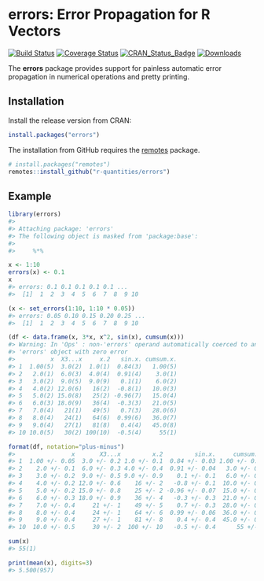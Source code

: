 
<!-- README.md is generated from README.Rmd. Please edit that file -->
errors: Error Propagation for R Vectors
=======================================

[![Build Status](https://travis-ci.org/r-quantities/errors.svg?branch=master)](https://travis-ci.org/r-quantities/errors) [![Coverage Status](https://codecov.io/gh/r-quantities/errors/branch/master/graph/badge.svg)](https://codecov.io/gh/r-quantities/errors) [![CRAN\_Status\_Badge](https://www.r-pkg.org/badges/version/errors)](https://cran.r-project.org/package=errors) [![Downloads](https://cranlogs.r-pkg.org/badges/errors)](https://cran.r-project.org/package=errors)

The **errors** package provides support for painless automatic error propagation in numerical operations and pretty printing.

Installation
------------

Install the release version from CRAN:

``` r
install.packages("errors")
```

The installation from GitHub requires the [remotes](https://cran.r-project.org/package=remotes) package.

``` r
# install.packages("remotes")
remotes::install_github("r-quantities/errors")
```

Example
-------

``` r
library(errors)
#> 
#> Attaching package: 'errors'
#> The following object is masked from 'package:base':
#> 
#>     %*%

x <- 1:10
errors(x) <- 0.1
x
#> errors: 0.1 0.1 0.1 0.1 0.1 ...
#>  [1]  1  2  3  4  5  6  7  8  9 10

(x <- set_errors(1:10, 1:10 * 0.05))
#> errors: 0.05 0.10 0.15 0.20 0.25 ...
#>  [1]  1  2  3  4  5  6  7  8  9 10

(df <- data.frame(x, 3*x, x^2, sin(x), cumsum(x)))
#> Warning: In 'Ops' : non-'errors' operand automatically coerced to an
#> 'errors' object with zero error
#>          x  X3...x     x.2   sin.x. cumsum.x.
#> 1  1.00(5)  3.0(2)  1.0(1)  0.84(3)   1.00(5)
#> 2   2.0(1)  6.0(3)  4.0(4)  0.91(4)    3.0(1)
#> 3   3.0(2)  9.0(5)  9.0(9)   0.1(1)    6.0(2)
#> 4   4.0(2) 12.0(6)   16(2)  -0.8(1)   10.0(3)
#> 5   5.0(2) 15.0(8)   25(2) -0.96(7)   15.0(4)
#> 6   6.0(3) 18.0(9)   36(4)  -0.3(3)   21.0(5)
#> 7   7.0(4)   21(1)   49(5)   0.7(3)   28.0(6)
#> 8   8.0(4)   24(1)   64(6)  0.99(6)   36.0(7)
#> 9   9.0(4)   27(1)   81(8)   0.4(4)   45.0(8)
#> 10 10.0(5)   30(2) 100(10)  -0.5(4)     55(1)

format(df, notation="plus-minus")
#>                x       X3...x         x.2         sin.x.     cumsum.x.
#> 1  1.00 +/- 0.05  3.0 +/- 0.2 1.0 +/- 0.1  0.84 +/- 0.03 1.00 +/- 0.05
#> 2    2.0 +/- 0.1  6.0 +/- 0.3 4.0 +/- 0.4  0.91 +/- 0.04   3.0 +/- 0.1
#> 3    3.0 +/- 0.2  9.0 +/- 0.5 9.0 +/- 0.9    0.1 +/- 0.1   6.0 +/- 0.2
#> 4    4.0 +/- 0.2 12.0 +/- 0.6    16 +/- 2   -0.8 +/- 0.1  10.0 +/- 0.3
#> 5    5.0 +/- 0.2 15.0 +/- 0.8    25 +/- 2 -0.96 +/- 0.07  15.0 +/- 0.4
#> 6    6.0 +/- 0.3 18.0 +/- 0.9    36 +/- 4   -0.3 +/- 0.3  21.0 +/- 0.5
#> 7    7.0 +/- 0.4     21 +/- 1    49 +/- 5    0.7 +/- 0.3  28.0 +/- 0.6
#> 8    8.0 +/- 0.4     24 +/- 1    64 +/- 6  0.99 +/- 0.06  36.0 +/- 0.7
#> 9    9.0 +/- 0.4     27 +/- 1    81 +/- 8    0.4 +/- 0.4  45.0 +/- 0.8
#> 10  10.0 +/- 0.5     30 +/- 2  100 +/- 10   -0.5 +/- 0.4      55 +/- 1

sum(x)
#> 55(1)

print(mean(x), digits=3)
#> 5.500(957)
```
